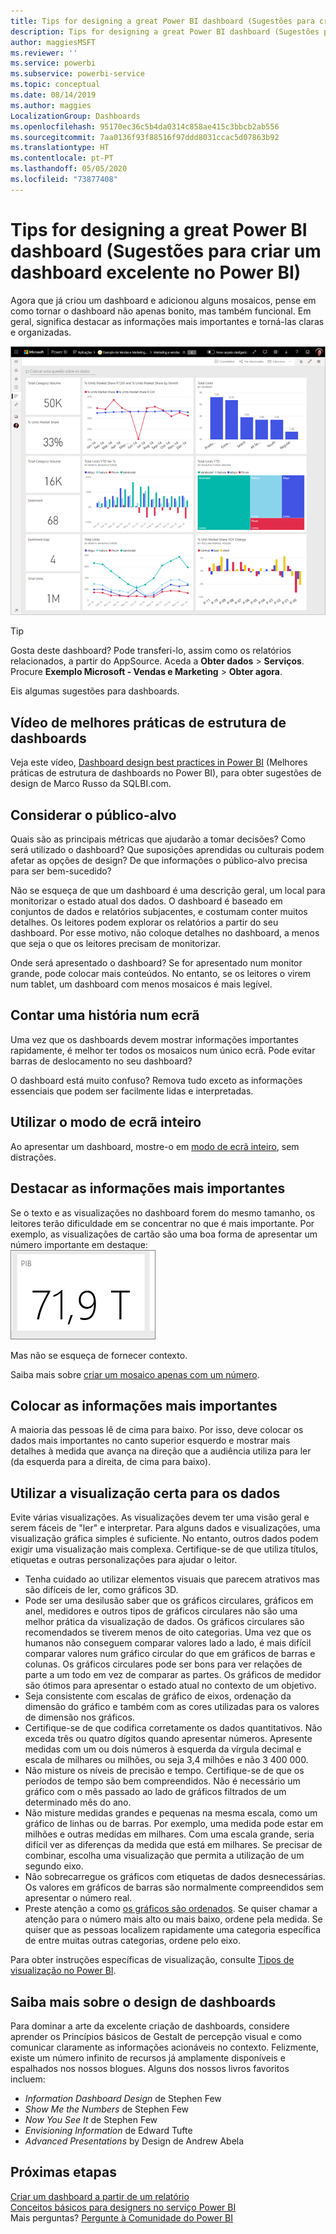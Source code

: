 ```yaml
---
title: Tips for designing a great Power BI dashboard (Sugestões para criar um dashboard excelente no Power BI)
description: Tips for designing a great Power BI dashboard (Sugestões para criar um dashboard excelente no Power BI)
author: maggiesMSFT
ms.reviewer: ''
ms.service: powerbi
ms.subservice: powerbi-service
ms.topic: conceptual
ms.date: 08/14/2019
ms.author: maggies
LocalizationGroup: Dashboards
ms.openlocfilehash: 95170ec36c5b4da0314c858ae415c3bbcb2ab556
ms.sourcegitcommit: 7aa0136f93f88516f97ddd8031ccac5d07863b92
ms.translationtype: HT
ms.contentlocale: pt-PT
ms.lasthandoff: 05/05/2020
ms.locfileid: "73877408"
---
```

# <a name="tips-for-designing-a-great-power-bi-dashboard"></a>Tips for designing a great Power BI dashboard (Sugestões para criar um dashboard excelente no Power BI)
Agora que já criou um dashboard e adicionou alguns mosaicos, pense em como tornar o dashboard não apenas bonito, mas também funcional. Em geral, significa destacar as informações mais importantes e torná-las claras e organizadas.

![Dashboard de exemplo de marketing e vendas](media/service-dashboards-design-tips/power-bi-marketing-sample-dashboard.png)

> [!TIP]
> Gosta deste dashboard? Pode transferi-lo, assim como os relatórios relacionados, a partir do AppSource. Aceda a **Obter dados** > **Serviços**. Procure **Exemplo Microsoft - Vendas e Marketing** > **Obter agora**.

Eis algumas sugestões para dashboards.

## <a name="dashboard-design-best-practices-video"></a>Vídeo de melhores práticas de estrutura de dashboards

Veja este vídeo, [Dashboard design best practices in Power BI](https://www.youtube.com/watch?v=-tdkUYrzrio) (Melhores práticas de estrutura de dashboards no Power BI), para obter sugestões de design de Marco Russo da SQLBI.com.

## <a name="consider-your-audience"></a>Considerar o público-alvo
Quais são as principais métricas que ajudarão a tomar decisões? Como será utilizado o dashboard? Que suposições aprendidas ou culturais podem afetar as opções de design? De que informações o público-alvo precisa para ser bem-sucedido?

Não se esqueça de que um dashboard é uma descrição geral, um local para monitorizar o estado atual dos dados. O dashboard é baseado em conjuntos de dados e relatórios subjacentes, e costumam conter muitos detalhes. Os leitores podem explorar os relatórios a partir do seu dashboard. Por esse motivo, não coloque detalhes no dashboard, a menos que seja o que os leitores precisam de monitorizar.

Onde será apresentado o dashboard? Se for apresentado num monitor grande, pode colocar mais conteúdos. No entanto, se os leitores o virem num tablet, um dashboard com menos mosaicos é mais legível.

## <a name="tell-a-story-on-one-screen"></a>Contar uma história num ecrã
Uma vez que os dashboards devem mostrar informações importantes rapidamente, é melhor ter todos os mosaicos num único ecrã. Pode evitar barras de deslocamento no seu dashboard?

O dashboard está muito confuso?  Remova tudo exceto as informações essenciais que podem ser facilmente lidas e interpretadas.

## <a name="make-use-of-full-screen-mode"></a>Utilizar o modo de ecrã inteiro
Ao apresentar um dashboard, mostre-o em [modo de ecrã inteiro](consumer/end-user-focus.md), sem distrações.

## <a name="accent-the-most-important-information"></a>Destacar as informações mais importantes
Se o texto e as visualizações no dashboard forem do mesmo tamanho, os leitores terão dificuldade em se concentrar no que é mais importante. Por exemplo, as visualizações de cartão são uma boa forma de apresentar um número importante em destaque:  
![Visualização de cartão](media/service-dashboards-design-tips/pbi_card.png)

Mas não se esqueça de fornecer contexto.  

Saiba mais sobre [criar um mosaico apenas com um número](visuals/power-bi-visualization-card.md).

## <a name="place-the-most-important-information"></a>Colocar as informações mais importantes
A maioria das pessoas lê de cima para baixo. Por isso, deve colocar os dados mais importantes no canto superior esquerdo e mostrar mais detalhes à medida que avança na direção que a audiência utiliza para ler (da esquerda para a direita, de cima para baixo).

## <a name="use-the-right-visualization-for-the-data"></a>Utilizar a visualização certa para os dados
Evite várias visualizações.  As visualizações devem ter uma visão geral e serem fáceis de "ler" e interpretar.  Para alguns dados e visualizações, uma visualização gráfica simples é suficiente. No entanto, outros dados podem exigir uma visualização mais complexa. Certifique-se de que utiliza títulos, etiquetas e outras personalizações para ajudar o leitor.  

* Tenha cuidado ao utilizar elementos visuais que parecem atrativos mas são difíceis de ler, como gráficos 3D. 
* Pode ser uma desilusão saber que os gráficos circulares, gráficos em anel, medidores e outros tipos de gráficos circulares não são uma melhor prática da visualização de dados. Os gráficos circulares são recomendados se tiverem menos de oito categorias. Uma vez que os humanos não conseguem comparar valores lado a lado, é mais difícil comparar valores num gráfico circular do que em gráficos de barras e colunas. Os gráficos circulares pode ser bons para ver relações de parte a um todo em vez de comparar as partes. Os gráficos de medidor são ótimos para apresentar o estado atual no contexto de um objetivo.
* Seja consistente com escalas de gráfico de eixos, ordenação da dimensão do gráfico e também com as cores utilizadas para os valores de dimensão nos gráficos.
* Certifique-se de que codifica corretamente os dados quantitativos. Não exceda três ou quatro dígitos quando apresentar números. Apresente medidas com um ou dois números à esquerda da vírgula decimal e escala de milhares ou milhões, ou seja 3,4 milhões e não 3 400 000.
* Não misture os níveis de precisão e tempo. Certifique-se de que os períodos de tempo são bem compreendidos. Não é necessário um gráfico com o mês passado ao lado de gráficos filtrados de um determinado mês do ano.
* Não misture medidas grandes e pequenas na mesma escala, como um gráfico de linhas ou de barras. Por exemplo, uma medida pode estar em milhões e outras medidas em milhares. Com uma escala grande, seria difícil ver as diferenças da medida que está em milhares. Se precisar de combinar, escolha uma visualização que permita a utilização de um segundo eixo.
* Não sobrecarregue os gráficos com etiquetas de dados desnecessárias. Os valores em gráficos de barras são normalmente compreendidos sem apresentar o número real.
* Preste atenção a como [os gráficos são ordenados](consumer/end-user-change-sort.md). Se quiser chamar a atenção para o número mais alto ou mais baixo, ordene pela medida. Se quiser que as pessoas localizem rapidamente uma categoria específica de entre muitas outras categorias, ordene pelo eixo.  

Para obter instruções específicas de visualização, consulte [Tipos de visualização no Power BI](visuals/power-bi-visualization-types-for-reports-and-q-and-a.md).  

## <a name="learn-more-about-dashboard-design"></a>Saiba mais sobre o design de dashboards
Para dominar a arte da excelente criação de dashboards, considere aprender os Princípios básicos de Gestalt de percepção visual e como comunicar claramente as informações acionáveis no contexto. Felizmente, existe um número infinito de recursos já amplamente disponíveis e espalhados nos nossos blogues. Alguns dos nossos livros favoritos incluem:

* *Information Dashboard Design* de Stephen Few  
* *Show Me the Numbers* de Stephen Few  
* *Now You See It* de Stephen Few  
* *Envisioning Information* de Edward Tufte  
* *Advanced Presentations* by Design de Andrew Abela   

## <a name="next-steps"></a>Próximas etapas
[Criar um dashboard a partir de um relatório](service-dashboard-create.md)  
[Conceitos básicos para designers no serviço Power BI](service-basic-concepts.md)  
Mais perguntas? [Pergunte à Comunidade do Power BI](https://community.powerbi.com/)
